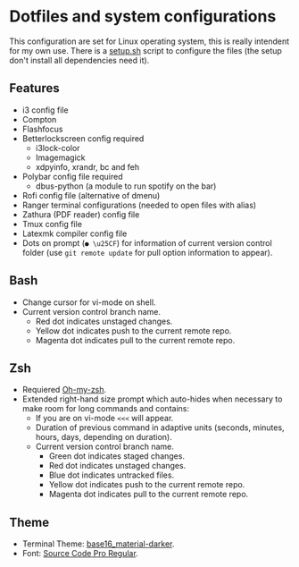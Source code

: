 # Dotfiles and system configurations

This configuration are set for Linux operating system, this is really intendent for my own use.  There is a [setup.sh](https://github.com/fredo0522/Dotfiles/blob/master/setup.sh) script to configure the files (the setup don't install all dependencies need it).

## Features
* i3 config file
* Compton
* Flashfocus
* Betterlockscreen config required
  * i3lock-color
  * Imagemagick
  * xdpyinfo, xrandr, bc and feh
* Polybar config file required
  * dbus-python (a module to run spotify on the bar)
* Rofi config file (alternative of dmenu)
* Ranger terminal configurations (needed to open files with alias)
* Zathura (PDF reader) config file
* Tmux config file
* Latexmk compiler config file
* Dots on prompt (`● \u25CF`) for information of current version control folder (use `git remote update` for pull option information to appear).

## Bash
* Change cursor for vi-mode on shell.
* Current version control branch name.
  * Red dot indicates unstaged changes.
  * Yellow dot indicates push to the current remote repo.
  * Magenta dot indicates pull to the current remote repo.

## Zsh
* Requiered [Oh-my-zsh](https://github.com/robbyrussell/oh-my-zsh).
* Extended right-hand size prompt which auto-hides when necessary to make room for long commands and contains:
  * If you are on vi-mode `<<<` will appear.
  * Duration of previous command in adaptive units (seconds, minutes, hours, days, depending on duration).
  * Current version control branch name.
    * Green dot indicates staged changes.
    * Red dot indicates unstaged changes.
    * Blue dot indicates untracked files.
    * Yellow dot indicates push to the current remote repo.
    * Magenta dot indicates pull to the current remote repo.

## Theme
* Terminal Theme: [base16_material-darker](https://github.com/chriskempson/base16-shell).
* Font: [Source Code Pro Regular](https://github.com/adobe-fonts/source-code-pro).

